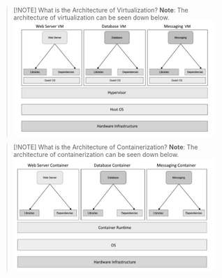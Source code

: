 
> [!NOTE] What is the Architecture of Virtualization?
> **Note**: The architecture of virtualization can be seen down below.
> ![](attachment/eddbff1491e0f6e8e3b1cf62177e08a2.png)
> 

> [!NOTE] What is the Architecture of Containerization?
> **Note**: The architecture of containerization can be seen down below.
> ![](attachment/3c1e9da80d437237da84877629c783a6.png)
> 
> 